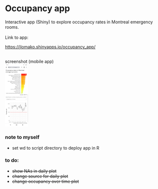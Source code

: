 <h1>Occupancy app</h1>
Interactive app (Shiny) to explore occupancy rates in Montreal emergency rooms.
<br><br>
Link to app:

<a href = "https://jlomako.shinyapps.io/occupancy_app/">https://jlomako.shinyapps.io/occupancy_app/</a>

<br>
screenshot (mobile app)

<br>
<a href = "https://jlomako.shinyapps.io/occupancy_app/">
   <img src="img/Screenshot_20220715-181344.png" alt="screenshot" width=15%>
</a>

### note to myself
* set wd to script directory to deploy app in R

### to do:
* <del>show NAs in daily plot</del>
* <del>change source for daily plot</del>
* <del>change occupancy over time plot</del>
